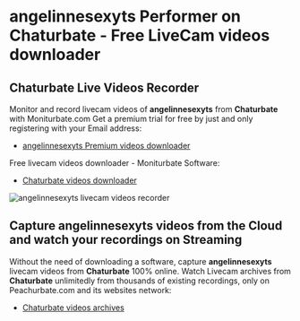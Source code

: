 # angelinnesexyts Performer on Chaturbate - Free LiveCam videos downloader

## Chaturbate Live Videos Recorder

Monitor and record livecam videos of **angelinnesexyts** from **Chaturbate** with Moniturbate.com
Get a premium trial for free by just and only registering with your Email address:
* [angelinnesexyts Premium videos downloader](https://moniturbate.com/request-demo-licence-key.html)

Free livecam videos downloader - Moniturbate Software:
* [Chaturbate videos downloader](https://moniturbate.com/moniturbate-download-software.html)

![angelinnesexyts livecam videos recorder](https://peachurnet.com/templates/moniturbate-software.png)


## Capture angelinnesexyts videos from the Cloud and watch your recordings on Streaming

Without the need of downloading a software, capture **angelinnesexyts** livecam videos from **Chaturbate** 100% online.
Watch Livecam archives from **Chaturbate** unlimitedly from thousands of existing recordings, only on Peachurbate.com and its websites network:
* [Chaturbate videos archives](https://peachurnet.com/)